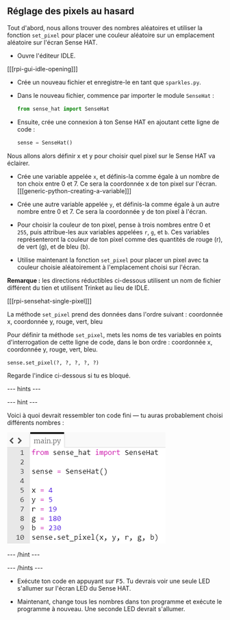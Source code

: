 ## Réglage des pixels au hasard

Tout d'abord, nous allons trouver des nombres aléatoires et utiliser la fonction `set_pixel` pour placer une couleur aléatoire sur un emplacement aléatoire sur l'écran Sense HAT.

+ Ouvre l'éditeur IDLE.

[[[rpi-gui-idle-opening]]]

+ Crée un nouveau fichier et enregistre-le en tant que `sparkles.py`.

+ Dans le nouveau fichier, commence par importer le module `SenseHat` :

    ```python
    from sense_hat import SenseHat
    ```

+ Ensuite, crée une connexion à ton Sense HAT en ajoutant cette ligne de code :

    ```python
    sense = SenseHat()
    ```


Nous allons alors définir x et y pour choisir quel pixel sur le Sense HAT va éclairer.

+ Crée une variable appelée `x`, et définis-la comme égale à un nombre de ton choix entre 0 et 7. Ce sera la coordonnée x de ton pixel sur l'écran. [[[generic-python-creating-a-variable]]]

+ Crée une autre variable appelée `y`, et définis-la comme égale à un autre nombre entre 0 et 7. Ce sera la coordonnée y de ton pixel à l'écran.


+ Pour choisir la couleur de ton pixel, pense à trois nombres entre 0 et `255`, puis attribue-les aux variables appelées `r`, `g`, et `b`. Ces variables représenteront la couleur de ton pixel comme des quantités de rouge (r), de vert (g), et de bleu (b).


+ Utilise maintenant la fonction `set_pixel` pour placer un pixel avec ta couleur choisie aléatoirement à l'emplacement choisi sur l'écran.

**Remarque :** les directions réductibles ci-dessous utilisent un nom de fichier différent du tien et utilisent Trinket au lieu de IDLE.

[[[rpi-sensehat-single-pixel]]]

La méthode `set_pixel` prend des données dans l'ordre suivant : coordonnée x, coordonnée y, rouge, vert, bleu

Pour définir ta méthode `set_pixel`, mets les noms de tes variables en points d'interrogation de cette ligne de code, dans le bon ordre : coordonnée x, coordonnée y, rouge, vert, bleu.

```python
sense.set_pixel(?, ?, ?, ?, ?)
```

Regarde l'indice ci-dessous si tu es bloqué.

--- hints ---

--- hint ---

Voici à quoi devrait ressembler ton code fini — tu auras probablement choisi différents nombres :

![Solution de pixel aléatoire](images/random-pixel-solution.png)

--- /hint ---

--- /hints ---


+ Exécute ton code en appuyant sur <kbd>F5</kbd>. Tu devrais voir une seule LED s'allumer sur l'écran LED du Sense HAT.

+ Maintenant, change tous les nombres dans ton programme et exécute le programme à nouveau. Une seconde LED devrait s'allumer.
